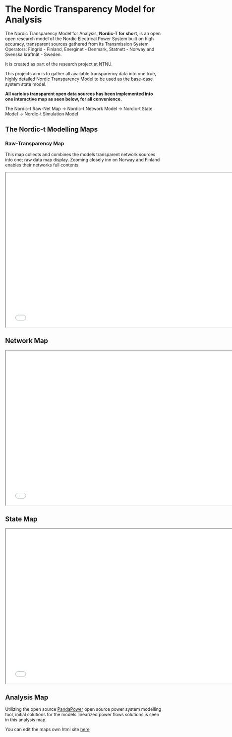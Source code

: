# The Nordic Transparency Model for Analysis
The Nordic Transparency Model for Analysis, **Nordic-T for short**, is an open open research model of the Nordic Electrical Power System built on high accuracy, transparent sources gathered from its Transmission System Operators: Fingrid - Finland, Energinet - Denmark, Statnett - Norway and Svenska kraftnät - Sweden. 

It is created as part of the research project at NTNU.

This projects aim is to gather all available transparency data into one true, highly detailed Nordic Transparency Model to be used as the base-case system state model.

**All varioius transparent open data sources has been implemented into one interactive map as seen below, for all convenience.**

The Nordic-t Raw-Net Map -> Nordic-t Network Model -> Nordic-t State Model -> Nordic-t Simulation Model
## The Nordic-t Modelling Maps

### Raw-Transparency Map

This map collects and combines the models transparent network sources into one; raw data map display. Zooming closely inn on Norway and Finland enables their networks full contents.

<p align="center"><iframe src="data/maps/nordict_raw-net_map.html" height="500" width="750"></iframe></p>

## Network Map

<p align="center"><iframe src="nordic_state_model_map.html" height="500" width="750"></iframe></p>

## State Map

<p align="center"><iframe src="nordic_state_model_map.html" height="500" width="750"></iframe></p>

## Analysis Map

Utilizing the open source [PandaPower](https://www.pandapower.org/) open source power system modelling tool, initial solutions for the models linearized power flows solutions is seen in this analysis map.

You can edit the maps own html site [here](https://github.com/ocrj/nordic/blob/gh-pages/nordic_state_model_map.html)
